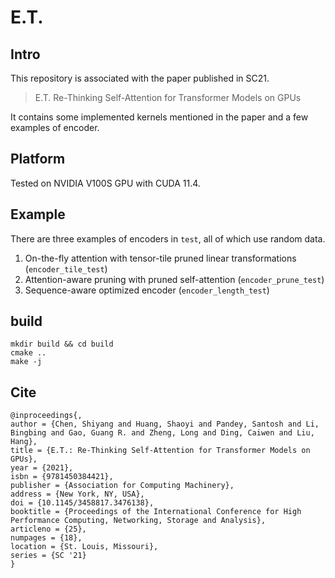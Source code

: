 # E.T.
## Intro
This repository is associated with the paper published in SC21.
> E.T. Re-Thinking Self-Attention for Transformer Models on GPUs

It contains some implemented kernels mentioned in the paper and a few examples of encoder.

## Platform

Tested on NVIDIA V100S GPU with CUDA 11.4.

## Example

There are three examples of encoders in ```test```, all of which use random data.

1. On-the-fly attention with tensor-tile pruned linear transformations (```encoder_tile_test```)
2. Attention-aware pruning with pruned self-attention (```encoder_prune_test```)
3. Sequence-aware optimized encoder (```encoder_length_test```)

## build 
```
mkdir build && cd build 
cmake .. 
make -j
```

## Cite
```
@inproceedings{,
author = {Chen, Shiyang and Huang, Shaoyi and Pandey, Santosh and Li, Bingbing and Gao, Guang R. and Zheng, Long and Ding, Caiwen and Liu, Hang},
title = {E.T.: Re-Thinking Self-Attention for Transformer Models on GPUs},
year = {2021},
isbn = {9781450384421},
publisher = {Association for Computing Machinery},
address = {New York, NY, USA},
doi = {10.1145/3458817.3476138},
booktitle = {Proceedings of the International Conference for High Performance Computing, Networking, Storage and Analysis},
articleno = {25},
numpages = {18},
location = {St. Louis, Missouri},
series = {SC '21}
}
```


